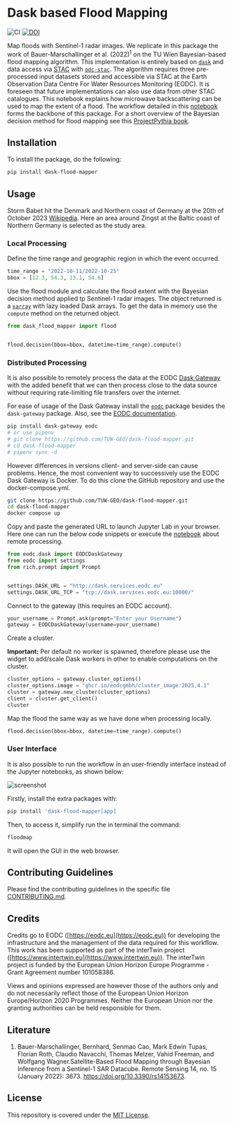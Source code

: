 # Dask based Flood Mapping

![CI](https://github.com/TUW-GEO/dask-flood-mapper/actions/workflows/pytest.yml/badge.svg)
[![DOI](https://zenodo.org/badge/859296745.svg)](https://doi.org/10.5281/zenodo.15004960)

Map floods with Sentinel-1 radar images. We replicate in this package the work of Bauer-Marschallinger et al. (2022)<sup>1</sup> on the TU Wien Bayesian-based flood mapping algorithm. This implementation is entirely based on [`dask`](https://www.dask.org/) and data access via [STAC](https://stacspec.org/en) with [`odc-stac`](https://odc-stac.readthedocs.io/en/latest/). The algorithm requires three pre-processed input datasets stored and accessible via STAC at the Earth Observation Data Centre For Water Resources Monitoring (EODC). It is foreseen that future implementations can also use data from other STAC catalogues. This notebook explains how microwave backscattering can be used to map the extent of a flood. The workflow detailed in this [notebook](https://tuw-geo.github.io/dask-flood-mapper/notebooks/03_flood_map.html) forms the backbone of this package. For a short overview of the Bayesian decision method for flood mapping see this [ProjectPythia book](https://projectpythia.org/eo-datascience-cookbook/notebooks/tutorials/floodmapping.html).

## Installation

To install the package, do the following:

```bash
pip install dask-flood-mapper
```

## Usage

Storm Babet hit the Denmark and Northern coast of Germany at the 20th of October 2023 [Wikipedia](https://en.wikipedia.org/wiki/Storm_Babet). Here an area around Zingst at the Baltic coast of Northern Germany is selected as the study area.

### Local Processing

Define the time range and geographic region in which the event occurred.

```python
time_range = "2022-10-11/2022-10-25"
bbox = [12.3, 54.3, 13.1, 54.6]
```

Use the flood module and calculate the flood extent with the Bayesian decision method applied tp Sentinel-1 radar images. The object returned is a [`xarray`](https://docs.xarray.dev/en/stable/) with lazy loaded Dask arrays. To get the data in memory use the `compute` method on the returned object.

```python
from dask_flood_mapper import flood


flood.decision(bbox=bbox, datetime=time_range).compute()
```

### Distributed Processing

It is also possible to remotely process the data at the EODC [Dask Gateway](https://gateway.dask.org/) with the added benefit that we can then process close to the data source without requiring rate-limiting file transfers over the internet.

For ease of usage of the Dask Gateway install the [`eodc`](https://pypi.org/project/eodc/) package besides the `dask-gateway` package. Also, see the [EODC documentation](https://github.com/eodcgmbh/eodc-examples/blob/main/demos/dask.ipynb).

```bash
pip install dask-gateway eodc
# or use pipenv
# git clone https://github.com/TUW-GEO/dask-flood-mapper.git
# cd dask-flood-mapper
# pipenv sync -d
```

However differences in versions client- and server-side can cause problems. Hence, the most convenient way to successively use the EODC Dask Gateway is Docker. To do this clone the GitHub repository and use the docker-compose.yml.

```bash
git clone https://github.com/TUW-GEO/dask-flood-mapper.git
cd dask-flood-mapper
docker compose up
```

Copy and paste the generated URL to launch Jupyter Lab in your browser. Here one can run the below code snippets or execute the [notebook](https://tuw-geo.github.io/dask-flood-mapper/notebooks/02_remote_dask.html) about remote processing.

```python
from eodc.dask import EODCDaskGateway
from eodc import settings
from rich.prompt import Prompt


settings.DASK_URL = "http://dask.services.eodc.eu"
settings.DASK_URL_TCP = "tcp://dask.services.eodc.eu:10000/"
```

Connect to the gateway (this requires an EODC account).

```python
your_username = Prompt.ask(prompt="Enter your Username")
gateway = EODCDaskGateway(username=your_username)
```

Create a cluster.

<div class="alert alert-block alert-info">
<b>Important:</b> Per default no worker is spawned, therefore please use the widget to add/scale Dask workers in other to enable computations on the cluster.
</div>

```python
cluster_options = gateway.cluster_options()
cluster_options.image = "ghcr.io/eodcgmbh/cluster_image:2025.4.1"
cluster = gateway.new_cluster(cluster_options)
client = cluster.get_client()
cluster
```

Map the flood the same way as we have done when processing locally.

```python
flood.decision(bbox=bbox, datetime=time_range).compute()
```

### User Interface

It is also possible to run the workflow in an user-friendly interface instead of the Jupyter notebooks, as shown below:

![screenshot](docs/images/screenshot_floodmap_gui.png)

Firstly, install the extra packages with:

```bash
pip install 'dask-flood-mapper[app]
```

Then, to access it, simplify run the in terminal the command:

```bash
floodmap
```

It will open the GUI in the web browser.

## Contributing Guidelines

Please find the contributing guidelines in the specific file [CONTRIBUTING.md](CONTRIBUTING.md).

## Credits

Credits go to EODC ([https://eodc.eu](https://eodc.eu)) for developing the infrastructure and the management of the data required for this workflow. This work has been supported as part of the interTwin project ([https://www.intertwin.eu](https://www.intertwin.eu)). The interTwin project is funded by the European Union Horizon Europe Programme - Grant Agreement number 101058386.

Views and opinions expressed are however those of the authors only and do not necessarily reflect those of the European Union Horizon Europe/Horizon 2020 Programmes. Neither the European Union nor the granting authorities can be held responsible for them.

## Literature

1.  Bauer-Marschallinger, Bernhard, Senmao Cao, Mark Edwin Tupas, Florian Roth, Claudio Navacchi, Thomas Melzer, Vahid Freeman, and Wolfgang Wagner.Satellite-Based Flood Mapping through Bayesian Inference from a Sentinel-1 SAR Datacube. Remote Sensing 14, no. 15 (January 2022): 3673. https://doi.org/10.3390/rs14153673.

## License

This repository is covered under the [MIT License](LICENSE.txt).
